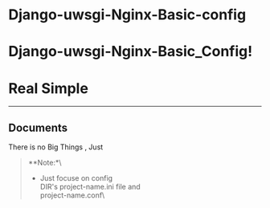 # Django-uwsgi-Nginx-Basic-config




Django-uwsgi-Nginx-Basic_Config!
===================
Real Simple
===================

----------


Documents
-------------
There is no Big Things , Just 


> **Note:*\
> - Just focuse on config\
><i class="icon-folder-open"></i>DIR's project-name.ini file and\
><i class="icon-file"></i> project-name.conf\
>  
